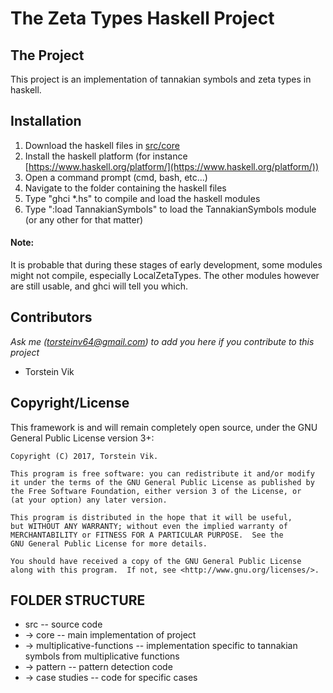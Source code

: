 # The Zeta Types Haskell Project

## The Project

This project is an implementation of tannakian symbols and zeta types in haskell.

## Installation

 1. Download the haskell files in [src/core](https://github.com/torstein-vik/zeta-types/tree/master/src/core)
 2. Install the haskell platform (for instance [https://www.haskell.org/platform/](https://www.haskell.org/platform/))
 3. Open a command prompt (cmd, bash, etc...)
 4. Navigate to the folder containing the haskell files
 5. Type "ghci *.hs" to compile and load the haskell modules
 6. Type ":load TannakianSymbols" to load the TannakianSymbols module (or any other for that matter) 

#### Note:

It is probable that during these stages of early development, some modules might not compile, especially LocalZetaTypes. The other modules however are still usable, and ghci will tell you which.

## Contributors
_Ask me ([torsteinv64@gmail.com](torsteinv64@gmail.com)) to add you here if you contribute to this project_
* Torstein Vik

## Copyright/License

This framework is and will remain completely open source, under the GNU General Public License version 3+:

    Copyright (C) 2017, Torstein Vik.

    This program is free software: you can redistribute it and/or modify
    it under the terms of the GNU General Public License as published by
    the Free Software Foundation, either version 3 of the License, or
    (at your option) any later version.

    This program is distributed in the hope that it will be useful,
    but WITHOUT ANY WARRANTY; without even the implied warranty of
    MERCHANTABILITY or FITNESS FOR A PARTICULAR PURPOSE.  See the
    GNU General Public License for more details.

    You should have received a copy of the GNU General Public License
    along with this program.  If not, see <http://www.gnu.org/licenses/>.

## FOLDER STRUCTURE

* src -- source code
* -> core -- main implementation of project
* -> multiplicative-functions -- implementation specific to tannakian symbols from multiplicative functions
* -> pattern -- pattern detection code
* -> case studies -- code for specific cases
